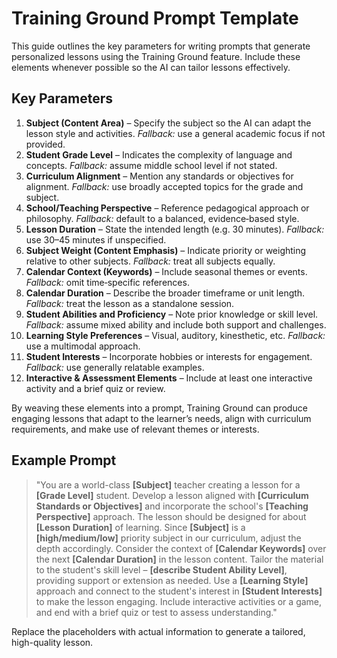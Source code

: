 # Training Ground Prompt Template

This guide outlines the key parameters for writing prompts that generate personalized lessons using the Training Ground feature. Include these elements whenever possible so the AI can tailor lessons effectively.

## Key Parameters

1. **Subject (Content Area)** – Specify the subject so the AI can adapt the lesson style and activities. *Fallback:* use a general academic focus if not provided.
2. **Student Grade Level** – Indicates the complexity of language and concepts. *Fallback:* assume middle school level if not stated.
3. **Curriculum Alignment** – Mention any standards or objectives for alignment. *Fallback:* use broadly accepted topics for the grade and subject.
4. **School/Teaching Perspective** – Reference pedagogical approach or philosophy. *Fallback:* default to a balanced, evidence‑based style.
5. **Lesson Duration** – State the intended length (e.g. 30 minutes). *Fallback:* use 30–45 minutes if unspecified.
6. **Subject Weight (Content Emphasis)** – Indicate priority or weighting relative to other subjects. *Fallback:* treat all subjects equally.
7. **Calendar Context (Keywords)** – Include seasonal themes or events. *Fallback:* omit time‑specific references.
8. **Calendar Duration** – Describe the broader timeframe or unit length. *Fallback:* treat the lesson as a standalone session.
9. **Student Abilities and Proficiency** – Note prior knowledge or skill level. *Fallback:* assume mixed ability and include both support and challenges.
10. **Learning Style Preferences** – Visual, auditory, kinesthetic, etc. *Fallback:* use a multimodal approach.
11. **Student Interests** – Incorporate hobbies or interests for engagement. *Fallback:* use generally relatable examples.
12. **Interactive & Assessment Elements** – Include at least one interactive activity and a brief quiz or review.

By weaving these elements into a prompt, Training Ground can produce engaging lessons that adapt to the learner’s needs, align with curriculum requirements, and make use of relevant themes or interests.

## Example Prompt

> "You are a world-class **[Subject]** teacher creating a lesson for a **[Grade Level]** student. Develop a lesson aligned with **[Curriculum Standards or Objectives]** and incorporate the school's **[Teaching Perspective]** approach. The lesson should be designed for about **[Lesson Duration]** of learning. Since **[Subject]** is a **[high/medium/low]** priority subject in our curriculum, adjust the depth accordingly. Consider the context of **[Calendar Keywords]** over the next **[Calendar Duration]** in the lesson content. Tailor the material to the student's skill level – **[describe Student Ability Level]**, providing support or extension as needed. Use a **[Learning Style]** approach and connect to the student's interest in **[Student Interests]** to make the lesson engaging. Include interactive activities or a game, and end with a brief quiz or test to assess understanding."

Replace the placeholders with actual information to generate a tailored, high-quality lesson.
